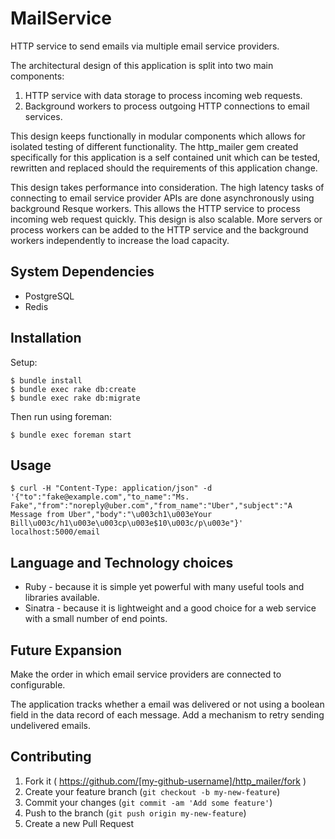 # MailService

HTTP service to send emails via multiple email service providers.

The architectural design of this application is split into two main components:

1. HTTP service with data storage to process incoming web requests.
2. Background workers to process outgoing HTTP connections to email services.

This design keeps functionally in modular components which allows for isolated testing
of different functionality. The http_mailer gem created specifically for this application
is a self contained unit which can be tested, rewritten and replaced should the requirements
of this application change.

This design takes performance into consideration. The high latency tasks of connecting to
email service provider APIs are done asynchronously using background Resque workers. This allows the
HTTP service to process incoming web request quickly. This design is also scalable.
More servers or process workers can be added to the HTTP service and the background workers
independently to increase the load capacity.

## System Dependencies

* PostgreSQL
* Redis

## Installation

Setup:
    
    $ bundle install
    $ bundle exec rake db:create
    $ bundle exec rake db:migrate

Then run using foreman:

    $ bundle exec foreman start

## Usage

    $ curl -H "Content-Type: application/json" -d '{"to":"fake@example.com","to_name":"Ms. Fake","from":"noreply@uber.com","from_name":"Uber","subject":"A Message from Uber","body":"\u003ch1\u003eYour Bill\u003c/h1\u003e\u003cp\u003e$10\u003c/p\u003e"}' localhost:5000/email

## Language and Technology choices

* Ruby - because it is simple yet powerful with many useful tools and libraries available.
* Sinatra - because it is lightweight and a good choice for a web service with a small number of end points.

## Future Expansion

Make the order in which email service providers are connected to configurable.

The application tracks whether a email was delivered or not using a 
boolean field in the data record of each message. Add a mechanism to retry sending 
undelivered emails.

## Contributing

1. Fork it ( https://github.com/[my-github-username]/http_mailer/fork )
2. Create your feature branch (`git checkout -b my-new-feature`)
3. Commit your changes (`git commit -am 'Add some feature'`)
4. Push to the branch (`git push origin my-new-feature`)
5. Create a new Pull Request
